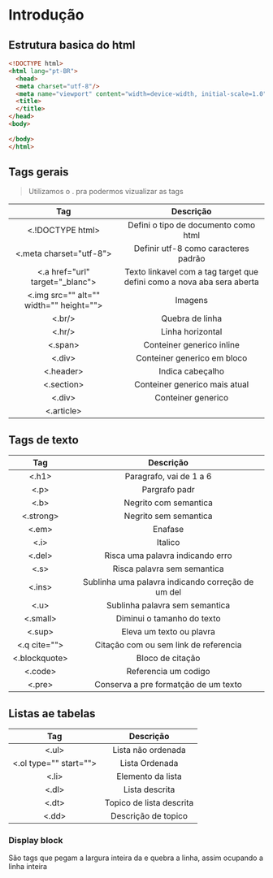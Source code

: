 # Introdução

## Estrutura basica do html

~~~html
<!DOCTYPE html>
<html lang="pt-BR">
  <head>
  <meta charset="utf-8"/>
  <meta name="viewport" content="width=device-width, initial-scale=1.0">
  <title>
  </title>
</head>
<body>
  
</body>
</html>
~~~

## Tags gerais

>Utilizamos o . pra podermos vizualizar as tags

Tag      | Descrição
:--------: | :------:
<.!DOCTYPE html>| Defini o tipo de documento como html
<.meta charset="utf-8"> | Definir utf-8 como caracteres padrão
<.a href="url" target="_blanc"> | Texto linkavel com a tag target que defini como a nova aba sera aberta
<.img src="" alt="" width="" height=""> | Imagens 
<.br/> | Quebra de linha
<.hr/> | Linha horizontal 
<.span> | Conteiner generico inline
<.div> | Conteiner generico em bloco
<.header> | Indica cabeçalho
<.section> | Conteiner generico mais atual
<.div> | Conteiner generico
<.article> |


## Tags de texto

Tag      | Descrição
:--------: | :------:
<.h1>  | Paragrafo, vai de 1 a 6
<.p>| Pargrafo padr
<.b>| Negrito com semantica
<.strong> | Negrito sem semantica
<.em> | Enafase
<.i> | Italico
<.del> | Risca uma palavra indicando erro
<.s> | Risca palavra sem semantica
<.ins> | Sublinha uma palavra indicando correção de um del
<.u> | Sublinha palavra sem semantica
<.small> | Diminui o tamanho do texto
<.sup> | Eleva um texto ou plavra
<.q cite=""> | Citação com ou sem link de referencia
<.blockquote> | Bloco de citação 
<.code> | Referencia um codigo
<.pre> | Conserva a pre formatção de um texto

## Listas ae tabelas

Tag      | Descrição
:--------: | :------:
<.ul> | Lista não ordenada
<.ol type="" start=""> | Lista Ordenada
<.li> | Elemento da lista
<.dl> | Lista descrita
<.dt> | Topico de lista descrita
<.dd> | Descrição de topico


### Display block
 São tags que pegam a largura inteira da e quebra a linha, assim ocupando a linha inteira 
